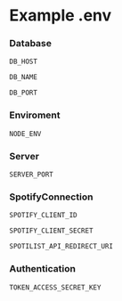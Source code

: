 # Example .env
### Database
`DB_HOST`

`DB_NAME`

`DB_PORT`
### Enviroment
`NODE_ENV`
### Server
`SERVER_PORT`
### SpotifyConnection
`SPOTIFY_CLIENT_ID`

`SPOTIFY_CLIENT_SECRET`

`SPOTILIST_API_REDIRECT_URI`
### Authentication
`TOKEN_ACCESS_SECRET_KEY`
